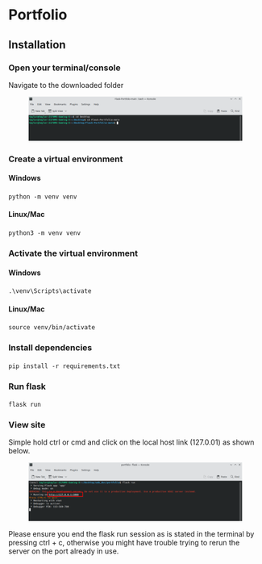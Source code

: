 # Portfolio

## Installation

### Open your terminal/console

Navigate to the downloaded folder

<figure><img src=".gitbook/assets/image (1).png" alt=""><figcaption></figcaption></figure>

### Create a virtual environment

#### Windows

`python -m venv venv`&#x20;

#### Linux/Mac

`python3 -m venv venv`

### Activate the virtual environment

#### Windows

`.\venv\Scripts\activate`

#### Linux/Mac

`source venv/bin/activate`

### Install dependencies

`pip install -r requirements.txt`

### Run flask

`flask run`

### View site

Simple hold ctrl or cmd and click on the local host link (127.0.01) as shown below.

<figure><img src=".gitbook/assets/image.png" alt=""><figcaption></figcaption></figure>

Please ensure you end the flask run session as is stated in the terminal by pressing ctrl + c, otherwise you might have trouble trying to rerun the server on the port already in use.
